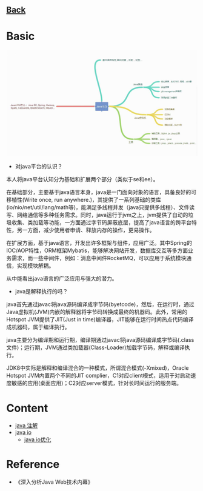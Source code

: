 [Back](/language)
---

# Basic

![](/images/java/java-lang.jpg)

- 对java平台的认识？

本人将java平台认知分为基础和扩展两个部分（类似于se和ee）。

在基础部分，主要基于java语言本身，java是一门面向对象的语言，具备良好的可移植性(Write once, run anywhere.)，其提供了一系列基础的类库(io/nio/net/util/lang/math等)，能满足多线程并发（java只提供多线程）、文件读写、网络通信等多种任务需求。同时，java运行于jvm之上，jvm提供了自动的垃圾收集、类加载等功能，一方面通过字节码屏蔽底层，提高了java语言的跨平台特性，另一方面，减少使用者申请、释放内存的操作，更易操作。

在扩展方面，基于java语言，开发出许多框架与组件，应用广泛。其中Spring的IOC/AOP特性，ORM框架Mybatis，能够解决网站开发，数据库交互等多方面业务需求，而一些中间件，例如：消息中间件RocketMQ，可以应用于系统模块通信，实现模块解耦。

从中能看出java语言的广泛应用与强大的潜力。


- java是解释执行的吗？

java首先通过javac将java源码编译成字节码(byetcode)，然后，在运行时，通过Java虚拟机(JVM)内嵌的解释器将字节码转换成最终的机器码。此外，常用的Hotspot JVM提供了JIT(Just in time)编译器，JIT能够在运行时间热点代码编译成机器码，属于编译执行。

java主要分为编译期和运行期，编译期通过javac将java源码编译成字节码(.class文件)；运行期，JVM通过类加载器(Class-Loader)加载字节码，解释或编译执行。

JDK8中实际是解释和编译混合的一种模式，所谓混合模式(-Xmixed)，Oracle Hotspot JVM内置两个不同的JIT complier，C1对应client模式，适用于对启动速度敏感的应用(桌面应用)；C2对应server模式，针对长时间运行的服务端。


# Content
- [java 注解](/language/java/annotation.md)
- [java io](/language/java/io.md)
    - [java io优化](/language/java/javaio-opt.md)



# Reference
- 《深入分析Java Web技术内幕》

